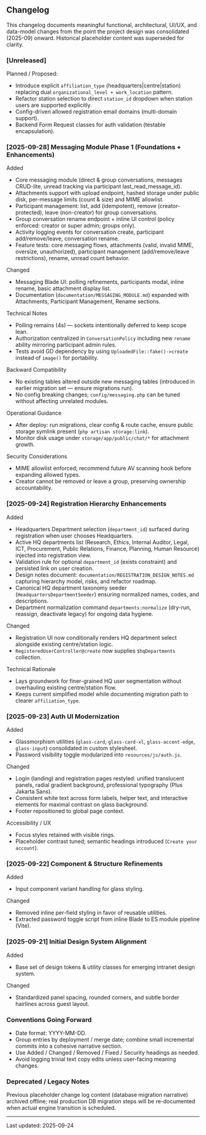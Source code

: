 ## Changelog

This changelog documents meaningful functional, architectural, UI/UX, and data-model changes from the point the project design was consolidated (2025-09) onward. Historical placeholder content was superseded for clarity.

### [Unreleased]
Planned / Proposed:
- Introduce explicit `affiliation_type` (headquarters|centre|station) replacing dual `organizational_level + work_location` pattern.
- Refactor station selection to direct `station_id` dropdown when station users are supported explicitly.
- Config-driven allowed registration email domains (multi-domain support).
- Backend Form Request classes for auth validation (testable encapsulation).

### [2025-09-28] Messaging Module Phase 1 (Foundations + Enhancements)
Added
- Core messaging module (direct & group conversations, messages CRUD-lite, unread tracking via participant last_read_message_id).
- Attachments support with upload endpoint, hashed storage under public disk, per-message limits (count & size) and MIME allowlist.
- Participant management: list, add (idempotent), remove (creator-protected), leave (non-creator) for group conversations.
- Group conversation rename endpoint + inline UI control (policy enforced: creator or super admin; groups only).
- Activity logging events for conversation create, participant add/remove/leave, conversation rename.
- Feature tests: core messaging flows, attachments (valid, invalid MIME, oversize, unauthorized), participant management (add/remove/leave restrictions), rename, unread count behavior.

Changed
- Messaging Blade UI: polling refinements, participants modal, inline rename, basic attachment display list.
- Documentation (`documentation/MESSAGING_MODULE.md`) expanded with Attachments, Participant Management, Rename sections.

Technical Notes
- Polling remains (4s) — sockets intentionally deferred to keep scope lean.
- Authorization centralized in `ConversationPolicy` including new `rename` ability mirroring participant admin rules.
- Tests avoid GD dependency by using `UploadedFile::fake()->create` instead of `image()` for portability.

Backward Compatibility
- No existing tables altered outside new messaging tables (introduced in earlier migration set — ensure migrations run).
- No config breaking changes; `config/messaging.php` can be tuned without affecting unrelated modules.

Operational Guidance
- After deploy: run migrations, clear config & route cache, ensure public storage symlink present (`php artisan storage:link`).
- Monitor disk usage under `storage/app/public/chat/*` for attachment growth.

Security Considerations
- MIME allowlist enforced; recommend future AV scanning hook before expanding allowed types.
- Creator cannot be removed or leave a group, preserving ownership accountability.

### [2025-09-24] Registration Hierarchy Enhancements
Added
- Headquarters Department selection (`department_id`) surfaced during registration when user chooses Headquarters.
- Active HQ departments list (Research, Ethics, Internal Auditor, Legal, ICT, Procurement, Public Relations, Finance, Planning, Human Resource) injected into registration view.
- Validation rule for optional `department_id` (exists constraint) and persisted link on user creation.
- Design notes document: `documentation/REGISTRATION_DESIGN_NOTES.md` capturing hierarchy model, risks, and refactor roadmap.
 - Canonical HQ department taxonomy seeder (`HeadquartersDepartmentSeeder`) ensuring normalized names, codes, and descriptions.
 - Department normalization command `departments:normalize` (dry-run, reassign, deactivate legacy) for ongoing data hygiene.

Changed
- Registration UI now conditionally renders HQ department select alongside existing centre/station logic.
- `RegisteredUserController@create` now supplies `$hqDepartments` collection.

Technical Rationale
- Lays groundwork for finer-grained HQ user segmentation without overhauling existing centre/station flow.
- Keeps current simplified model while documenting migration path to clearer `affiliation_type`.

### [2025-09-23] Auth UI Modernization
Added
- Glassmorphism utilities (`glass-card`, `glass-card-xl`, `glass-accent-edge`, `glass-input`) consolidated in custom stylesheet.
- Password visibility toggle modularized into `resources/js/auth.js`.

Changed
- Login (landing) and registration pages restyled: unified translucent panels, radial gradient background, professional typography (Plus Jakarta Sans).
- Consistent white text across form labels, helper text, and interactive elements for maximal contrast on glass background.
- Footer repositioned to global page context.

Accessibility / UX
- Focus styles retained with visible rings.
- Placeholder contrast tuned; semantic headings introduced (`Create your account`).

### [2025-09-22] Component & Structure Refinements
Added
- Input component variant handling for glass styling.

Changed
- Removed inline per-field styling in favor of reusable utilities.
- Extracted password toggle script from inline Blade to ES module pipeline (Vite).

### [2025-09-21] Initial Design System Alignment
Added
- Base set of design tokens & utility classes for emerging intranet design system.

Changed
- Standardized panel spacing, rounded corners, and subtle border hairlines across guest layout.

### Conventions Going Forward
- Date format: YYYY-MM-DD.
- Group entries by deployment / merge date; combine small incremental commits into a cohesive narrative section.
- Use Added / Changed / Removed / Fixed / Security headings as needed.
- Avoid logging trivial text copy edits unless user-facing meaning changes.

### Deprecated / Legacy Notes
Previous placeholder change log content (database migration narrative) archived offline; real production DB migration steps will be re-documented when actual engine transition is scheduled.

---
Last updated: 2025-09-24
